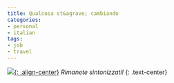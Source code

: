 ```yaml
---
title: Qualcosa st&agrave; cambiando
categories:
- personal
- italian
tags:
- job
- travel
---
```

[![]({{site.url}}/images/cambridge_ARM.jpg){: .align-center}]({{site.url}}/images/cambridge_ARM.jpg)
_Rimanete sintonizzati!_
{: .text-center}
